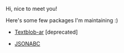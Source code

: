 Hi, nice to meet you!


Here's some few packages I'm maintaining :)

- [Textblob-ar](https://github.com/adhaamehab/textblob-ar) [deprecated]

- [JSONABC](https://github.com/adhaamehab/jsonabc) 
